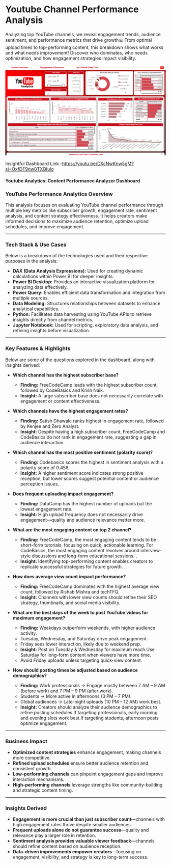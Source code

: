 # Youtube Channel Performance Analysis
Analyzing top YouTube channels, we reveal engagement trends, audience sentiment, and performance metrics that drive growth📊
From optimal upload times to top-performing content, this breakdown shows what works and what needs improvement! Discover who dominates, who needs optimization, and how engagement strategies impact visibility.

![image_alt](https://github.com/Pushkaraggg/Youtube-Channel-Performance-Analysis-/blob/d04b699f03c276ae79b3049e73178a66a6933e19/Screenshot%20(11).png)

Insightful Dashboard Link -https://youtu.be/DXcNwKnw5gM?si=OxfDF9nw0TXQIulo


#### Youtube Analytics: Content Performance Analyzer Dashboard

### **YouTube Performance Analytics Overview**  
This analysis focuses on evaluating YouTube channel performance through multiple key metrics like subscriber growth, engagement rate, sentiment analysis, and content strategy effectiveness. It helps creators make informed decisions to maximize audience retention, optimize upload schedules, and improve engagement.

---

### **Tech Stack & Use Cases**  
Below is a breakdown of the technologies used and their respective purposes in the analysis:

- **DAX (Data Analysis Expressions):** Used for creating dynamic calculations within Power BI for deeper insights.  
- **Power BI Desktop:** Provides an interactive visualization platform for analyzing data effectively.  
- **Power Query:** Enables efficient data transformation and integration from multiple sources.  
- **Data Modeling:** Structures relationships between datasets to enhance analytical capabilities.  
- **Python:** Facilitates data harvesting using YouTube APIs to retrieve insights directly from channel metrics.  
- **Jupyter Notebook:** Used for scripting, exploratory data analysis, and refining insights before visualization.  

---

### **Key Features & Highlights**  
Below are some of the questions explored in the dashboard, along with insights derived:

- **Which channel has the highest subscriber base?**  
  - **Finding:** FreeCodeCamp leads with the highest subscriber count, followed by CodeBasics and Krish Naik.  
  - **Insight:** A large subscriber base does not necessarily correlate with engagement or content effectiveness.  

- **Which channels have the highest engagement rates?**  
  - **Finding:** Satish Dhawale ranks highest in engagement rate, followed by Kenjee and Zero Analyst.  
  - **Insight:** Despite having a high subscriber count, FreeCodeCamp and CodeBasics do not rank in engagement rate, suggesting a gap in audience interaction.  

- **Which channel has the most positive sentiment (polarity score)?**  
  - **Finding:** Codebasics scores the highest in sentiment analysis with a polarity score of 0.456.  
  - **Insight:** A higher sentiment score indicates strong positive reception, but lower scores suggest potential content or audience perception issues.  

- **Does frequent uploading impact engagement?**  
  - **Finding:** DataCamp has the highest number of uploads but the lowest engagement rate.  
  - **Insight:** High upload frequency does not necessarily drive engagement—quality and audience relevance matter more.  

- **What are the most engaging content on top 2 channel?**  
  - **Finding:**  FreeCodeCamp, the most engaging content tends to be short-form tutorials, focusing on quick, actionable learning. 
For CodeBasics, the most engaging content revolves around interview-style discussions and long-form educational sessions.
.  
  - **Insight:** Identifying top-performing content enables creators to replicate successful strategies for future growth.  

- **How does average view count impact performance?**  
  - **Finding:** FreeCodeCamp dominates with the highest average view count, followed by Rishab Mishra and techTFQ.  
  - **Insight:** Channels with lower view counts should refine their SEO strategy, thumbnails, and social media visibility.
 
- **What are the best days of the week to post YouTube videos for maximum engagement?**
  - **Finding:** Weekdays outperform weekends, with higher audience activity.
  - Tuesday, Wednesday, and Saturday drive peak engagement.
  - Friday sees lower interaction, likely due to weekend prep.
  - **Insight:** Post on Tuesday & Wednesday for maximum reach.Use Saturday for long-form content when viewers have more time.
  - Avoid Friday uploads unless targeting quick-view content.


- **How should posting times be adjusted based on audience demographics?**
  - **Finding:** Work professionals → Engage mostly between 7 AM – 9 AM (before work) and 7 PM – 9 PM (after work).
  - Students → More active in afternoons (3 PM – 7 PM).
  - Global audiences → Late-night uploads (10 PM – 12 AM) work best.
  - **Insight:** Creators should analyze their audience demographics to refine posting schedules.If targeting professionals, early morning and evening slots work best.If targeting students, afternoon posts optimize engagement.



---

### **Business Impact**  
- **Optimized content strategies** enhance engagement, making channels more competitive.  
- **Refined upload schedules** ensure better audience retention and consistent growth.  
- **Low-performing channels** can pinpoint engagement gaps and improve interaction mechanisms.  
- **High-performing channels** leverage strengths like community-building and strategic content timing.  

---

### **Insights Derived**  
- **Engagement is more crucial than just subscriber count**—channels with high engagement rates thrive despite smaller audiences.  
- **Frequent uploads alone do not guarantee success**—quality and relevance play a larger role in retention.  
- **Sentiment analysis provides valuable viewer feedback**—channels should refine content based on audience reception.  
- **Data-driven improvements empower creators**—focusing on engagement, visibility, and strategy is key to long-term success. 

